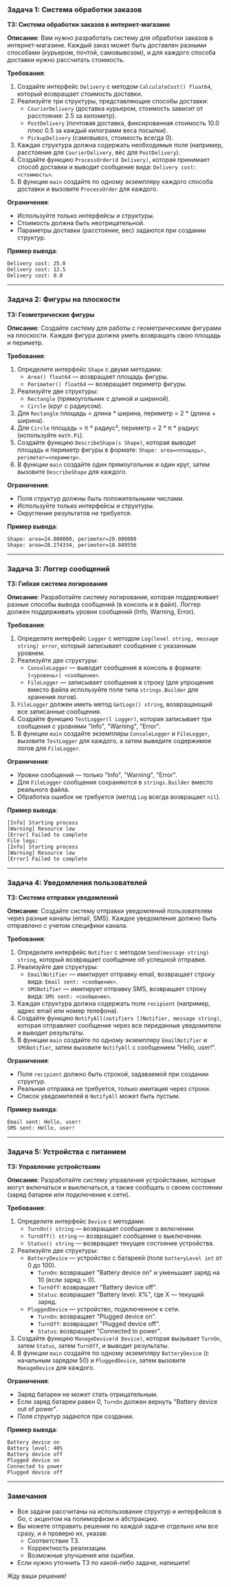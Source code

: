 ### Задача 1: Система обработки заказов
**ТЗ: Система обработки заказов в интернет-магазине**

**Описание**:
Вам нужно разработать систему для обработки заказов в интернет-магазине. Каждый заказ может быть доставлен разными способами (курьером, почтой, самовывозом), и для каждого способа доставки нужно рассчитать стоимость.

**Требования**:
1. Создайте интерфейс `Delivery` с методом `CalculateCost() float64`, который возвращает стоимость доставки.
2. Реализуйте три структуры, представляющие способы доставки:
    - `CourierDelivery` (доставка курьером, стоимость зависит от расстояния: 2.5 за километр).
    - `PostDelivery` (почтовая доставка, фиксированная стоимость 10.0 плюс 0.5 за каждый килограмм веса посылки).
    - `PickupDelivery` (самовывоз, стоимость всегда 0).
3. Каждая структура должна содержать необходимые поля (например, расстояние для `CourierDelivery`, вес для `PostDelivery`).
4. Создайте функцию `ProcessOrder(d Delivery)`, которая принимает способ доставки и выводит сообщение вида: `Delivery cost: <стоимость>`.
5. В функции `main` создайте по одному экземпляру каждого способа доставки и вызовите `ProcessOrder` для каждого.

**Ограничения**:
- Используйте только интерфейсы и структуры.
- Стоимость должна быть неотрицательной.
- Параметры доставки (расстояние, вес) задаются при создании структур.

**Пример вывода**:
```
Delivery cost: 25.0
Delivery cost: 12.5
Delivery cost: 0.0
```

---

### Задача 2: Фигуры на плоскости
**ТЗ: Геометрические фигуры**

**Описание**:
Создайте систему для работы с геометрическими фигурами на плоскости. Каждая фигура должна уметь возвращать свою площадь и периметр.

**Требования**:
1. Определите интерфейс `Shape` с двумя методами:
    - `Area() float64` — возвращает площадь фигуры.
    - `Perimeter() float64` — возвращает периметр фигуры.
2. Реализуйте две структуры:
    - `Rectangle` (прямоугольник с длиной и шириной).
    - `Circle` (круг с радиусом).
3. Для `Rectangle` площадь = длина * ширина, периметр = 2 * (длина + ширина).
4. Для `Circle` площадь = π * радиус², периметр = 2 * π * радиус (используйте `math.Pi`).
5. Создайте функцию `DescribeShape(s Shape)`, которая выводит площадь и периметр фигуры в формате: `Shape: area=<площадь>, perimeter=<периметр>`.
6. В функции `main` создайте один прямоугольник и один круг, затем вызовите `DescribeShape` для каждого.

**Ограничения**:
- Поля структур должны быть положительными числами.
- Используйте только интерфейсы и структуры.
- Округление результатов не требуется.

**Пример вывода**:
```
Shape: area=24.000000, perimeter=20.000000
Shape: area=28.274334, perimeter=18.849556
```

---

### Задача 3: Логгер сообщений
**ТЗ: Гибкая система логирования**

**Описание**:
Разработайте систему логирования, которая поддерживает разные способы вывода сообщений (в консоль и в файл). Логгер должен поддерживать уровни сообщений (Info, Warning, Error).

**Требования**:
1. Определите интерфейс `Logger` с методом `Log(level string, message string) error`, который записывает сообщение с указанным уровнем.
2. Реализуйте две структуры:
    - `ConsoleLogger` — выводит сообщения в консоль в формате: `[<уровень>] <сообщение>`.
    - `FileLogger` — записывает сообщения в строку (для упрощения вместо файла используйте поле типа `strings.Builder` для хранения логов).
3. `FileLogger` должен иметь метод `GetLogs() string`, возвращающий все записанные сообщения.
4. Создайте функцию `TestLogger(l Logger)`, которая записывает три сообщения с уровнями "Info", "Warning", "Error".
5. В функции `main` создайте экземпляры `ConsoleLogger` и `FileLogger`, вызовите `TestLogger` для каждого, а затем выведите содержимое логов для `FileLogger`.

**Ограничения**:
- Уровни сообщений — только "Info", "Warning", "Error".
- Для `FileLogger` сообщения сохраняются в `strings.Builder` вместо реального файла.
- Обработка ошибок не требуется (метод `Log` всегда возвращает `nil`).

**Пример вывода**:
```
[Info] Starting process
[Warning] Resource low
[Error] Failed to complete
File logs:
[Info] Starting process
[Warning] Resource low
[Error] Failed to complete
```

---

### Задача 4: Уведомления пользователей
**ТЗ: Система отправки уведомлений**

**Описание**:
Создайте систему отправки уведомлений пользователям через разные каналы (email, SMS). Каждое уведомление должно быть отправлено с учетом специфики канала.

**Требования**:
1. Определите интерфейс `Notifier` с методом `Send(message string) string`, который возвращает сообщение об успешной отправке.
2. Реализуйте две структуры:
    - `EmailNotifier` — имитирует отправку email, возвращает строку вида: `Email sent: <сообщение>`.
    - `SMSNotifier` — имитирует отправку SMS, возвращает строку вида: `SMS sent: <сообщение>`.
3. Каждая структура должна содержать поле `recipient` (например, адрес email или номер телефона).
4. Создайте функцию `NotifyAll(notifiers []Notifier, message string)`, которая отправляет сообщение через все переданные уведомители и выводит результаты.
5. В функции `main` создайте по одному экземпляру `EmailNotifier` и `SMSNotifier`, затем вызовите `NotifyAll` с сообщением "Hello, user!".

**Ограничения**:
- Поле `recipient` должно быть строкой, задаваемой при создании структур.
- Реальная отправка не требуется, только имитация через строки.
- Список уведомителей в `NotifyAll` может быть пустым.

**Пример вывода**:
```
Email sent: Hello, user!
SMS sent: Hello, user!
```

---

### Задача 5: Устройства с питанием
**ТЗ: Управление устройствами**

**Описание**:
Разработайте систему управления устройствами, которые могут включаться и выключаться, а также сообщать о своем состоянии (заряд батареи или подключение к сети).

**Требования**:
1. Определите интерфейс `Device` с методами:
    - `TurnOn() string` — возвращает сообщение о включении.
    - `TurnOff() string` — возвращает сообщение о выключении.
    - `Status() string` — возвращает текущее состояние устройства.
2. Реализуйте две структуры:
    - `BatteryDevice` — устройство с батареей (поле `batteryLevel int` от 0 до 100).
        - `TurnOn`: возвращает "Battery device on" и уменьшает заряд на 10 (если заряд > 0).
        - `TurnOff`: возвращает "Battery device off".
        - `Status`: возвращает "Battery level: X%", где X — текущий заряд.
    - `PluggedDevice` — устройство, подключенное к сети.
        - `TurnOn`: возвращает "Plugged device on".
        - `TurnOff`: возвращает "Plugged device off".
        - `Status`: возвращает "Connected to power".
3. Создайте функцию `ManageDevice(d Device)`, которая вызывает `TurnOn`, затем `Status`, затем `TurnOff`, и выводит результаты.
4. В функции `main` создайте по одному экземпляру `BatteryDevice` (с начальным зарядом 50) и `PluggedDevice`, затем вызовите `ManageDevice` для каждого.

**Ограничения**:
- Заряд батареи не может стать отрицательным.
- Если заряд батареи равен 0, `TurnOn` должен вернуть "Battery device out of power".
- Поля структур задаются при создании.

**Пример вывода**:
```
Battery device on
Battery level: 40%
Battery device off
Plugged device on
Connected to power
Plugged device off
```

---

### Замечания
- Все задачи рассчитаны на использование структур и интерфейсов в Go, с акцентом на полиморфизм и абстракцию.
- Вы можете отправить решения по каждой задаче отдельно или все сразу, и я проверю их, указав:
    - Соответствие ТЗ.
    - Корректность реализации.
    - Возможные улучшения или ошибки.
- Если нужно уточнить ТЗ по какой-либо задаче, напишите!

Жду ваши решения!